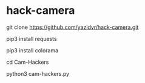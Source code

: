 # hack-camera

git clone https://github.com/yazidvr/hack-camera.git

pip3 install requests

pip3 install colorama

cd Cam-Hackers

python3 cam-hackers.py
